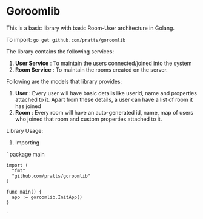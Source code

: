 # Goroomlib

This is a basic library with basic Room-User architecture in Golang.

To import:
  `go get github.com/pratts/goroomlib`


The library contains the following services:
  1. **User Service** : To maintain the users connected/joined into the system
  2. **Room Service** : To maintain the rooms created on the server.

Following are the models that library provides:
  1. **User** : Every user will have basic details like userId, name and properties attached to it. Apart from these details, a user can have a list of room it has joined
  2. **Room** : Every room will have an auto-generated id, name, map of users who joined that room and custom properties attached to it.

Library Usage:
1. Importing

  `
    package main

    import (
      "fmt"
      "github.com/pratts/goroomlib"
    )

    func main() {
      app := goroomlib.InitApp()
    }
`